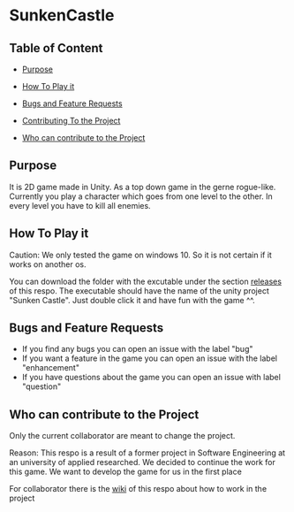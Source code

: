# SunkenCastle

## Table of Content

* [Purpose](#Purpose)

* [How To Play it](#How-To-Play-it)

* [Bugs and Feature Requests](#Bugs-and-Feature-Requests)

* [Contributing To the Project](#Contributing-To-the-Project)

* [Who can contribute to the Project](#Who-can-contribute-to-the-Project)

## Purpose

It is  2D game made in Unity. As a top down game in the gerne rogue-like.
Currently you play a character which goes from one level to the other. In every level you have to kill all enemies.

## How To Play it

Caution: We only tested the game on windows 10. So it is not certain if it works on another os.

You can download the folder with the excutable under the section [releases](https://github.com/BoolPurist/Sunken-Castle/releases) of this respo. The executable should have the name of the unity project "Sunken Castle". Just double click it and have fun with the game ^^.

## Bugs and Feature Requests

* If you find any bugs you can open an issue with the label "bug"
* If you want a feature in the game you can open an issue with the label "enhancement"
* If you have questions about the game you can open an issue with label "question"

## Who can contribute to the Project

Only the current collaborator are meant to change the project.

Reason: This respo is a result of a former project in Software Engineering at an university of applied researched. We decided to continue the work for this game. We want to develop the game for us in the first place

For collaborator there is the [wiki](https://github.com/BoolPurist/Sunken-Castle/wiki) of this respo about how to work in the project
